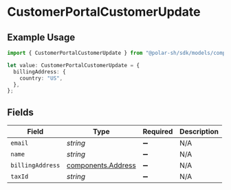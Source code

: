 # CustomerPortalCustomerUpdate

## Example Usage

```typescript
import { CustomerPortalCustomerUpdate } from "@polar-sh/sdk/models/components/customerportalcustomerupdate.js";

let value: CustomerPortalCustomerUpdate = {
  billingAddress: {
    country: "US",
  },
};
```

## Fields

| Field                                                    | Type                                                     | Required                                                 | Description                                              |
| -------------------------------------------------------- | -------------------------------------------------------- | -------------------------------------------------------- | -------------------------------------------------------- |
| `email`                                                  | *string*                                                 | :heavy_minus_sign:                                       | N/A                                                      |
| `name`                                                   | *string*                                                 | :heavy_minus_sign:                                       | N/A                                                      |
| `billingAddress`                                         | [components.Address](../../models/components/address.md) | :heavy_minus_sign:                                       | N/A                                                      |
| `taxId`                                                  | *string*                                                 | :heavy_minus_sign:                                       | N/A                                                      |
